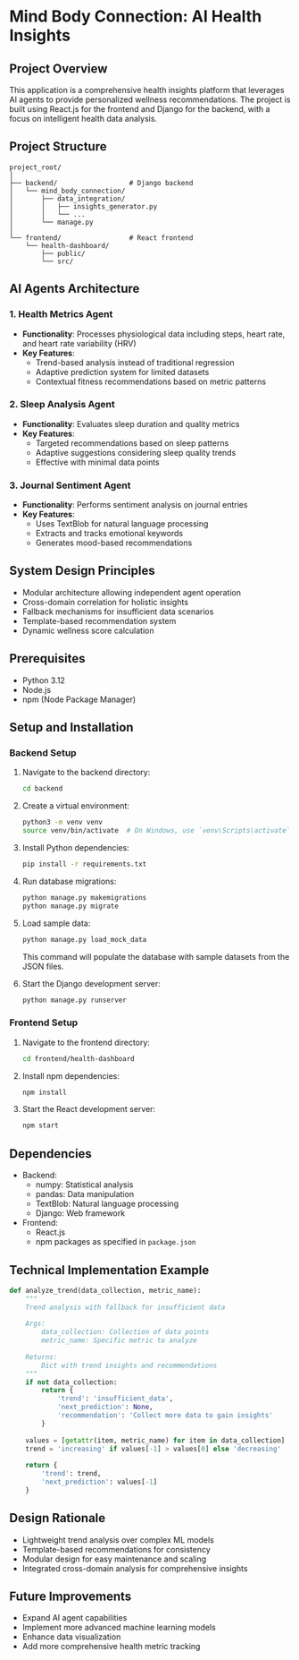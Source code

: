 # Mind Body Connection: AI Health Insights

## Project Overview

This application is a comprehensive health insights platform that leverages AI agents to provide personalized wellness recommendations. The project is built using React.js for the frontend and Django for the backend, with a focus on intelligent health data analysis.

## Project Structure

```
project_root/
│
├── backend/                  # Django backend
│   └── mind_body_connection/
│       ├── data_integration/
│       │   ├── insights_generator.py
│       │   └── ...
│       └── manage.py
│
└── frontend/                 # React frontend
    └── health-dashboard/
        ├── public/
        └── src/
```

## AI Agents Architecture

### 1. Health Metrics Agent
- **Functionality**: Processes physiological data including steps, heart rate, and heart rate variability (HRV)
- **Key Features**:
  - Trend-based analysis instead of traditional regression
  - Adaptive prediction system for limited datasets
  - Contextual fitness recommendations based on metric patterns

### 2. Sleep Analysis Agent
- **Functionality**: Evaluates sleep duration and quality metrics
- **Key Features**:
  - Targeted recommendations based on sleep patterns
  - Adaptive suggestions considering sleep quality trends
  - Effective with minimal data points

### 3. Journal Sentiment Agent
- **Functionality**: Performs sentiment analysis on journal entries
- **Key Features**:
  - Uses TextBlob for natural language processing
  - Extracts and tracks emotional keywords
  - Generates mood-based recommendations

## System Design Principles
- Modular architecture allowing independent agent operation
- Cross-domain correlation for holistic insights
- Fallback mechanisms for insufficient data scenarios
- Template-based recommendation system
- Dynamic wellness score calculation

## Prerequisites
- Python 3.12
- Node.js
- npm (Node Package Manager)

## Setup and Installation

### Backend Setup
1. Navigate to the backend directory:
   ```bash
   cd backend
   ```

2. Create a virtual environment:
   ```bash
   python3 -m venv venv
   source venv/bin/activate  # On Windows, use `venv\Scripts\activate`
   ```

3. Install Python dependencies:
   ```bash
   pip install -r requirements.txt
   ```

4. Run database migrations:
   ```bash
   python manage.py makemigrations
   python manage.py migrate
   ```

5. Load sample data:
   ```bash
   python manage.py load_mock_data
   ```
   This command will populate the database with sample datasets from the JSON files.

6. Start the Django development server:
   ```bash
   python manage.py runserver
   ```

### Frontend Setup
1. Navigate to the frontend directory:
   ```bash
   cd frontend/health-dashboard
   ```

2. Install npm dependencies:
   ```bash
   npm install
   ```

3. Start the React development server:
   ```bash
   npm start
   ```

## Dependencies
- Backend:
  - numpy: Statistical analysis
  - pandas: Data manipulation
  - TextBlob: Natural language processing
  - Django: Web framework
- Frontend:
  - React.js
  - npm packages as specified in `package.json`

## Technical Implementation Example

```python
def analyze_trend(data_collection, metric_name):
    """
    Trend analysis with fallback for insufficient data
    
    Args:
        data_collection: Collection of data points
        metric_name: Specific metric to analyze
    
    Returns:
        Dict with trend insights and recommendations
    """
    if not data_collection:
        return {
            'trend': 'insufficient_data',
            'next_prediction': None,
            'recommendation': 'Collect more data to gain insights'
        }
    
    values = [getattr(item, metric_name) for item in data_collection]
    trend = 'increasing' if values[-1] > values[0] else 'decreasing'
    
    return {
        'trend': trend, 
        'next_prediction': values[-1]
    }
```

## Design Rationale
- Lightweight trend analysis over complex ML models
- Template-based recommendations for consistency
- Modular design for easy maintenance and scaling
- Integrated cross-domain analysis for comprehensive insights

## Future Improvements
- Expand AI agent capabilities
- Implement more advanced machine learning models
- Enhance data visualization
- Add more comprehensive health metric tracking

